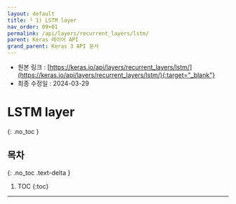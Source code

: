 ```yaml
---
layout: default
title: └ 1) LSTM layer
nav_order: 09+01
permalink: /api/layers/recurrent_layers/lstm/
parent: Keras 레이어 API
grand_parent: Keras 3 API 문서
---
```


* 원본 링크 : [https://keras.io/api/layers/recurrent_layers/lstm/](https://keras.io/api/layers/recurrent_layers/lstm/){:target="_blank"}
* 최종 수정일 : 2024-03-29

# LSTM layer
{: .no_toc }

## 목차
{: .no_toc .text-delta }

1. TOC
{:toc}

---

